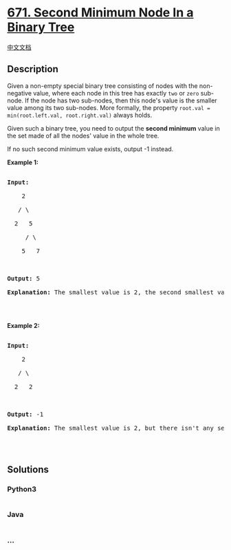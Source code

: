 # [671. Second Minimum Node In a Binary Tree](https://leetcode.com/problems/second-minimum-node-in-a-binary-tree)

[中文文档](/solution/0600-0699/0671.Second%20Minimum%20Node%20In%20a%20Binary%20Tree/README.md)

## Description

<p>Given a non-empty special binary tree consisting of nodes with the non-negative value, where each node in this tree has exactly <code>two</code> or <code>zero</code> sub-node. If the node has two sub-nodes, then this node&#39;s value is the smaller value among its two sub-nodes. More formally, the property&nbsp;<code>root.val = min(root.left.val, root.right.val)</code>&nbsp;always holds.</p>

<p>Given such a binary tree, you need to output the <b>second minimum</b> value in the set made of all the nodes&#39; value in the whole tree.</p>

<p>If no such second minimum value exists, output -1 instead.</p>

<p><b>Example 1:</b></p>

<pre>

<b>Input:</b> 

    2

   / \

  2   5

     / \

    5   7



<b>Output:</b> 5

<b>Explanation:</b> The smallest value is 2, the second smallest value is 5.

</pre>

<p>&nbsp;</p>

<p><b>Example 2:</b></p>

<pre>

<b>Input:</b> 

    2

   / \

  2   2



<b>Output:</b> -1

<b>Explanation:</b> The smallest value is 2, but there isn&#39;t any second smallest value.

</pre>

<p>&nbsp;</p>

## Solutions

<!-- tabs:start -->

### **Python3**

```python

```

### **Java**

```java

```

### **...**

```

```

<!-- tabs:end -->
